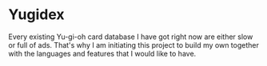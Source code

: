# Yugidex

Every existing Yu-gi-oh card database I have got right now are either slow or full of ads. That's why I am initiating this project to build my own together with the languages and features that I would like to have.